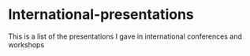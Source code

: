 # International-presentations
This is a list of the presentations I gave in international conferences and workshops

